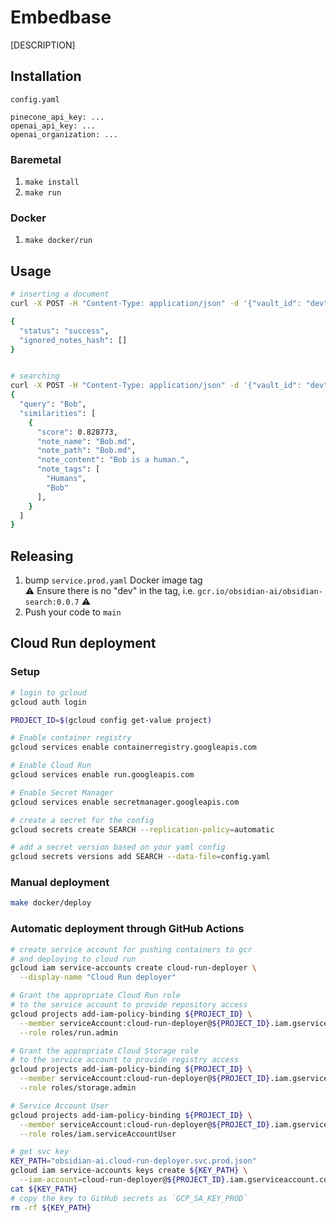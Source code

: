 # Embedbase

[DESCRIPTION]

## Installation

`config.yaml`
```
pinecone_api_key: ...
openai_api_key: ...
openai_organization: ...
```

### Baremetal

1. `make install`
2. `make run`

### Docker

1. `make docker/run`

## Usage

```bash
# inserting a document
curl -X POST -H "Content-Type: application/json" -d '{"vault_id": "dev", "notes": [{"note_path": "Bob.md", "note_tags": ["Humans", "Bob"], "note_content": "Bob is a human.", "note_embedding_format": "File:\nBob.md\nContent:\nBob is a human."}]}' http://localhost:3333/v1/search/refresh | jq '.'

{
  "status": "success",
  "ignored_notes_hash": []
}


# searching
curl -X POST -H "Content-Type: application/json" -d '{"vault_id": "dev", "query": "Bob"}' http://localhost:3333/v1/search | jq '.'
{
  "query": "Bob",
  "similarities": [
    {
      "score": 0.828773,
      "note_name": "Bob.md",
      "note_path": "Bob.md",
      "note_content": "Bob is a human.",
      "note_tags": [
        "Humans",
        "Bob"
      ],
    }
  ]
}
```

## Releasing

1. bump `service.prod.yaml` Docker image tag  
  ⚠️ Ensure there is no "dev" in the tag, i.e. `gcr.io/obsidian-ai/obsidian-search:0.0.7` ⚠️
2. Push your code to `main`

## Cloud Run deployment

### Setup

```bash
# login to gcloud
gcloud auth login

PROJECT_ID=$(gcloud config get-value project)

# Enable container registry
gcloud services enable containerregistry.googleapis.com

# Enable Cloud Run
gcloud services enable run.googleapis.com

# Enable Secret Manager
gcloud services enable secretmanager.googleapis.com

# create a secret for the config
gcloud secrets create SEARCH --replication-policy=automatic

# add a secret version based on your yaml config
gcloud secrets versions add SEARCH --data-file=config.yaml
```

### Manual deployment

```bash
make docker/deploy
```

### Automatic deployment through GitHub Actions

```bash
# create service account for pushing containers to gcr
# and deploying to cloud run
gcloud iam service-accounts create cloud-run-deployer \
  --display-name "Cloud Run deployer"

# Grant the appropriate Cloud Run role
# to the service account to provide repository access
gcloud projects add-iam-policy-binding ${PROJECT_ID} \
  --member serviceAccount:cloud-run-deployer@${PROJECT_ID}.iam.gserviceaccount.com \
  --role roles/run.admin

# Grant the appropriate Cloud Storage role
# to the service account to provide registry access
gcloud projects add-iam-policy-binding ${PROJECT_ID} \
  --member serviceAccount:cloud-run-deployer@${PROJECT_ID}.iam.gserviceaccount.com \
  --role roles/storage.admin

# Service Account User
gcloud projects add-iam-policy-binding ${PROJECT_ID} \
  --member serviceAccount:cloud-run-deployer@${PROJECT_ID}.iam.gserviceaccount.com \
  --role roles/iam.serviceAccountUser

# get svc key
KEY_PATH="obsidian-ai.cloud-run-deployer.svc.prod.json"
gcloud iam service-accounts keys create ${KEY_PATH} \
  --iam-account=cloud-run-deployer@${PROJECT_ID}.iam.gserviceaccount.com
cat ${KEY_PATH}
# copy the key to GitHub secrets as `GCP_SA_KEY_PROD`
rm -rf ${KEY_PATH}
```
